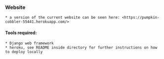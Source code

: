 ### Website
 	* a version of the current website can be seen here: <https://pumpkin-cobbler-55441.herokuapp.com/>
    
#### Tools required:
	* Django web framework
	* heroku, see README inside directory for further instructions on how to deploy locally

    
